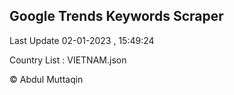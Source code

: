 

## Google Trends Keywords Scraper 
 
Last Update 02-01-2023 , 15:49:24

Country List :
VIETNAM.json



© Abdul Muttaqin 
